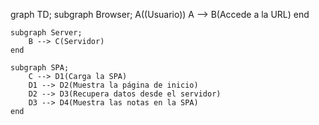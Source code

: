 graph TD;
subgraph Browser;
A((Usuario))
A --> B(Accede a la URL)
end

    subgraph Server;
        B --> C(Servidor)
    end

    subgraph SPA;
        C --> D1(Carga la SPA)
        D1 --> D2(Muestra la página de inicio)
        D2 --> D3(Recupera datos desde el servidor)
        D3 --> D4(Muestra las notas en la SPA)
    end
